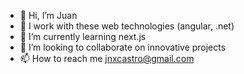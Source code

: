 - 👋 Hi, I’m Juan
- 👀 I work with these web technologies (angular, .net)
- 🌱 I’m currently learning next.js
- 💞️ I’m looking to collaborate on innovative projects
- 📫 How to reach me jnxcastro@gmail.com

<!---
juanxc/juanxc is a ✨ special ✨ repository because its `README.md` (this file) appears on your GitHub profile.
You can click the Preview link to take a look at your changes.
--->
